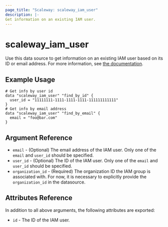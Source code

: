 ```yaml
---
page_title: "Scaleway: scaleway_iam_user"
description: |-
Get information on an existing IAM user.
---
```


# scaleway_iam_user

Use this data source to get information on an existing IAM user based on its ID or email address.
For more information,
see [the documentation](https://developers.scaleway.com/en/products/iam/api/v1alpha1/#users-06bdcf).

## Example Usage

```hcl
# Get info by user id
data "scaleway_iam_user" "find_by_id" {
  user_id = "11111111-1111-1111-1111-111111111111"
}
# Get info by email address
data "scaleway_iam_user" "find_by_email" {
  email = "foo@bar.com"
}
```

## Argument Reference

- `email` - (Optional) The email address of the IAM user. Only one of the `email` and `user_id` should be specified.
- `user_id` - (Optional) The ID of the IAM user. Only one of the `email` and `user_id` should be specified.
- `organization_id` - (Required) The organization ID the IAM group is associated with. For now, it is necessary to
  explicitly provide the `organization_id` in the datasource.

## Attributes Reference

In addition to all above arguments, the following attributes are exported:

- `id` - The ID of the IAM user.
